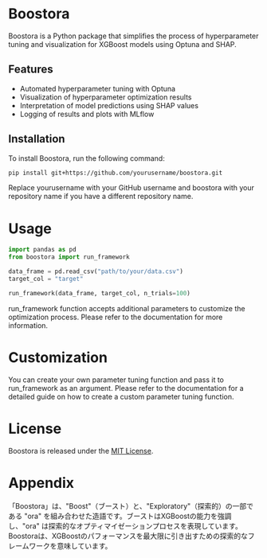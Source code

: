 # Boostora

Boostora is a Python package that simplifies the process of hyperparameter tuning and visualization for XGBoost models using Optuna and SHAP.

## Features

- Automated hyperparameter tuning with Optuna
- Visualization of hyperparameter optimization results
- Interpretation of model predictions using SHAP values
- Logging of results and plots with MLflow

## Installation

To install Boostora, run the following command:

```bash
pip install git+https://github.com/yourusername/boostora.git
```
Replace yourusername with your GitHub username and boostora with your repository name if you have a different repository name.

# Usage
```Python
import pandas as pd
from boostora import run_framework

data_frame = pd.read_csv("path/to/your/data.csv")
target_col = "target"

run_framework(data_frame, target_col, n_trials=100)
```
run_framework function accepts additional parameters to customize the optimization process. Please refer to the documentation for more information.

# Customization
You can create your own parameter tuning function and pass it to run_framework as an argument. Please refer to the documentation for a detailed guide on how to create a custom parameter tuning function.

# License
Boostora is released under the [MIT License](https://opensource.org/license/mit/).


# Appendix
「Boostora」は、"Boost"（ブースト）と、"Exploratory"（探索的）の一部である "ora" を組み合わせた造語です。ブーストはXGBoostの能力を強調し、"ora" は探索的なオプティマイゼーションプロセスを表現しています。Boostoraは、XGBoostのパフォーマンスを最大限に引き出すための探索的なフレームワークを意味しています。
